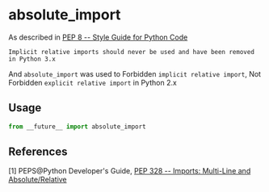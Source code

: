 # absolute_import

As described in  [PEP 8 -- Style Guide for Python Code](https://www.python.org/dev/peps/pep-0008/#imports)

```
Implicit relative imports should never be used and have been removed in Python 3.x
```

And ``absolute_import`` was used to Forbidden ``implicit relative import``, Not Forbidden ``explicit relative import`` in Python 2.x

## Usage

```python
from __future__ import absolute_import
```


## References

[1] PEPS@Python Developer's Guide, [PEP 328 -- Imports: Multi-Line and Absolute/Relative](https://www.python.org/dev/peps/pep-0328/)